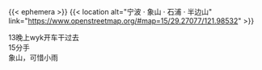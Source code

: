 ---
---

{{< ephemera >}}
{{< location alt="宁波 · 象山 · 石浦 · 半边山" link="https://www.openstreetmap.org/#map=15/29.27077/121.98532" >}}

<!--more-->

13晚上wyk开车干过去  
15分手  
象山，可惜小雨
